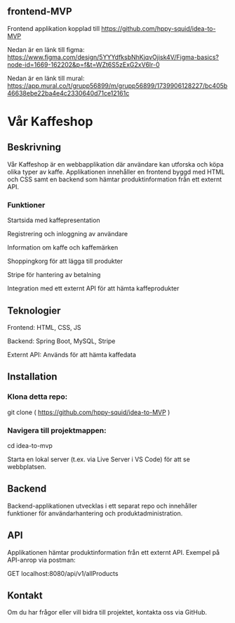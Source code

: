 ## frontend-MVP

Frontend applikation kopplad till https://github.com/hppy-squid/idea-to-MVP

Nedan är en länk till figma:  
https://www.figma.com/design/5YYYdfksbNhKjqvOjisk4V/Figma-basics?node-id=1669-162202&p=f&t=WZt6S5zExG2xV6lr-0

Nedan är en länk till mural: https://app.mural.co/t/grupp56899/m/grupp56899/1739906128227/bc405b46638ebe22ba4e4c2330640d71ce12161c

# Vår Kaffeshop

## Beskrivning

Vår Kaffeshop är en webbapplikation där användare kan utforska och köpa olika typer av kaffe. Applikationen innehåller en frontend byggd med HTML och CSS samt en backend som hämtar produktinformation från ett externt API.

### Funktioner

Startsida med kaffepresentation

Registrering och inloggning av användare

Information om kaffe och kaffemärken

Shoppingkorg för att lägga till produkter

Stripe för hantering av betalning

Integration med ett externt API för att hämta kaffeprodukter

## Teknologier

Frontend: HTML, CSS, JS

Backend: Spring Boot, MySQL, Stripe

Externt API: Används för att hämta kaffedata

## Installation

### Klona detta repo:

git clone ( https://github.com/hppy-squid/idea-to-MVP )

### Navigera till projektmappen:

cd idea-to-mvp

Starta en lokal server (t.ex. via Live Server i VS Code) för att se webbplatsen.

## Backend

Backend-applikationen utvecklas i ett separat repo och innehåller funktioner för användarhantering och produktadministration.

## API

Applikationen hämtar produktinformation från ett externt API. Exempel på API-anrop via postman:

GET localhost:8080/api/v1/allProducts

## Kontakt

Om du har frågor eller vill bidra till projektet, kontakta oss via GitHub.
